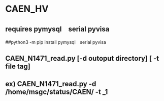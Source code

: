 # CAEN_HV
## requires pymysql　serial pyvisa
##python3 -m pip install pymysql　serial pyvisa
## CAEN_N1471_read.py [-d outoput directory] [ -t file tag]
## ex) CAEN_N1471_read.py -d /home/msgc/status/CAEN/ -t _1 

